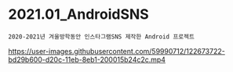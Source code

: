 # 2021.01_AndroidSNS
```
2020-2021년 겨울방학동안 인스타그램SNS 제작한 Android 프로젝트
```

https://user-images.githubusercontent.com/59990712/122673722-bd29b600-d20c-11eb-8eb1-200015b24c2c.mp4

